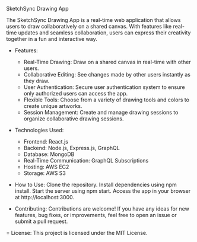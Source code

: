 SketchSync Drawing App

The SketchSync Drawing App is a real-time web application that allows users to draw collaboratively on a shared canvas. With features like real-time updates and seamless collaboration, users can express their creativity together in a fun and interactive way.

- Features:
    - Real-Time Drawing: Draw on a shared canvas in real-time with other users.
    - Collaborative Editing: See changes made by other users instantly as they draw.
    - User Authentication: Secure user authentication system to ensure only authorized users can access the app.
    - Flexible Tools: Choose from a variety of drawing tools and colors to create unique artworks.
    - Session Management: Create and manage drawing sessions to organize collaborative drawing sessions.
      
- Technologies Used:
   - Frontend: React.js
   - Backend: Node.js, Express.js, GraphQL
   - Database: MongoDB
   - Real-Time Communication: GraphQL Subscriptions
   - Hosting: AWS EC2
   - Storage: AWS S3
     
- How to Use:
    Clone the repository.
    Install dependencies using npm install.
    Start the server using npm start.
    Access the app in your browser at http://localhost:3000.

  
- Contributing:
Contributions are welcome! If you have any ideas for new features, bug fixes, or improvements, feel free to open an issue or submit a pull request.

 = License:
This project is licensed under the MIT License.
